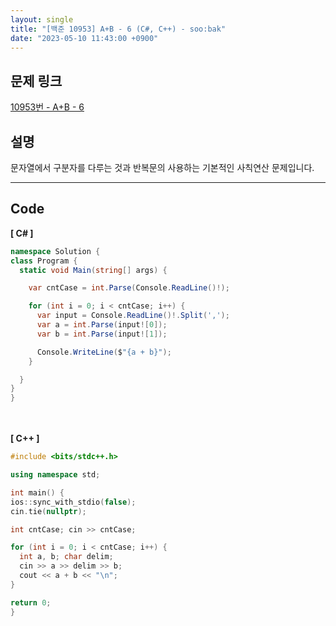 ```yaml
---
layout: single
title: "[백준 10953] A+B - 6 (C#, C++) - soo:bak"
date: "2023-05-10 11:43:00 +0900"
---
```


## 문제 링크
  [10953번 - A+B - 6](https://www.acmicpc.net/problem/10953)

## 설명
문자열에서 구분자를 다루는 것과 반복문의 사용하는 기본적인 사칙연산 문제입니다. <br>

- - -

## Code
<b>[ C# ] </b>
<br>

  ```c#
namespace Solution {
  class Program {
    static void Main(string[] args) {

      var cntCase = int.Parse(Console.ReadLine()!);

      for (int i = 0; i < cntCase; i++) {
        var input = Console.ReadLine()!.Split(',');
        var a = int.Parse(input![0]);
        var b = int.Parse(input![1]);

        Console.WriteLine($"{a + b}");
      }

    }
  }
}
  ```
<br><br>
<b>[ C++ ] </b>
<br>

  ```c++
#include <bits/stdc++.h>

using namespace std;

int main() {
  ios::sync_with_stdio(false);
  cin.tie(nullptr);

  int cntCase; cin >> cntCase;

  for (int i = 0; i < cntCase; i++) {
    int a, b; char delim;
    cin >> a >> delim >> b;
    cout << a + b << "\n";
  }

  return 0;
}

  ```
